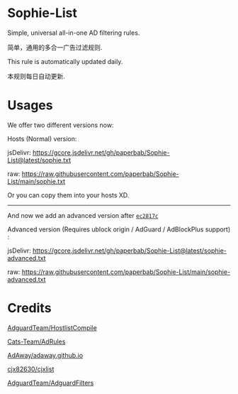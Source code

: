 # Sophie-List

Simple, universal all-in-one AD filtering rules.

简单，通用的多合一广告过滤规则.

This rule is automatically updated daily.

本规则每日自动更新.

# Usages

We offer two different versions now:

Hosts (Normal) version:

jsDelivr: https://gcore.jsdelivr.net/gh/paperbab/Sophie-List@latest/sophie.txt

raw: https://raw.githubusercontent.com/paperbab/Sophie-List/main/sophie.txt

Or you can copy them into your hosts XD.

---

And now we add an advanced version after [`ec2817c`](https://github.com/Natsuki-Kaede/Sophie-List/commit/ec2817c1d6200437e8af15dbc426b69b187975cc)

Advanced version (Requires ublock origin / AdGuard / AdBlockPlus support) :

jsDelivr: https://gcore.jsdelivr.net/gh/paperbab/Sophie-List@latest/sophie-advanced.txt

raw: https://raw.githubusercontent.com/paperbab/Sophie-List/main/sophie-advanced.txt

# Credits

[AdguardTeam/HostlistCompile](https://github.com/AdguardTeam/HostlistCompiler)

[Cats-Team/AdRules](https://github.com/Cats-Team/AdRules)

[AdAway/adaway.github.io](https://github.com/AdAway/adaway.github.io/)

[cjx82630/cjxlist](https://github.com/cjx82630/cjxlist)

[AdguardTeam/AdguardFilters](https://github.com/AdguardTeam/AdGuardFilters)
